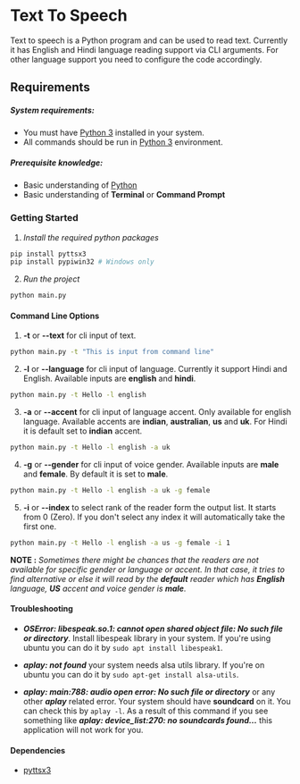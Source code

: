 
# Text To Speech

Text to speech is a Python program and can be used to read text. Currently it has English and Hindi language reading support via CLI arguments. For other language support you need to configure the code accordingly.

## Requirements

##### System requirements:

- You must have [Python 3](https://www.python.org) installed in your system.
- All commands should be run in [Python 3](https://www.python.org) environment.

##### Prerequisite knowledge:

- Basic understanding of [Python](https://www.python.org)
- Basic understanding of **Terminal** or **Command Prompt**

### Getting Started

1. _Install the required python packages_

```sh
pip install pyttsx3
pip install pypiwin32 # Windows only
```

2. _Run the project_

```sh
python main.py
```

#### Command Line Options

1. **-t** or **--text** for cli input of text.

```sh
python main.py -t "This is input from command line"
```

2. **-l** or **--language** for cli input of language. Currently it support Hindi and English. Available inputs are **english** and **hindi**.

```sh
python main.py -t Hello -l english
```

3. **-a** or **--accent** for cli input of language accent. Only available for english language. Available accents are **indian**, **australian**, **us** and **uk**. For Hindi it is default set to **indian** accent.

```sh
python main.py -t Hello -l english -a uk
```

4. **-g** or **--gender** for cli input of voice gender. Available inputs are **male** and **female**. By default it is set to **male**.

```sh
python main.py -t Hello -l english -a uk -g female
```

5. **-i** or **--index** to select rank of the reader form the output list. It starts from 0 (Zero). If you don't select any index it will automatically take the first one.

```sh
python main.py -t Hello -l english -a us -g female -i 1
```

**NOTE :** _Sometimes there might be chances that the readers are not available for specific gender or language or accent. In that case, it tries to find alternative or else it will read by the **default** reader which has **English** language, **US** accent and voice gender is **male**._


#### Troubleshooting

- **_OSError: libespeak.so.1: cannot open shared object file: No such file or directory_**.
Install libespeak library in your system. If you're using ubuntu you can do it by ```sudo apt install libespeak1```.

- **_aplay: not found_**
your system needs alsa utils library. If you're on ubuntu you can do it by ```sudo apt-get install alsa-utils```.

- **_aplay: main:788: audio open error: No such file or directory_** or any other **_aplay_** related error.
Your system should have **soundcard** on it. You can check this by ```aplay -l```. As a result of this command if you see something like **_aplay: device_list:270: no soundcards found..._** this application will not work for you.


#### Dependencies

- [pyttsx3](https://pyttsx3.readthedocs.io/en/latest/)



